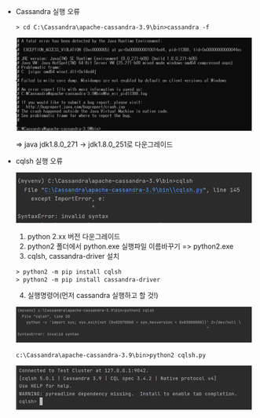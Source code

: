 - Cassandra 실행 오류

  ```
  > cd C:\Cassandra\apache-cassandra-3.9\bin>cassandra -f
  ```

  ![1](1.PNG)

  => java jdk1.8.0_271 -> jdk1.8.0_251로 다운그레이드



- cqlsh 실행 오류

  ![2](2.PNG)

  1. python 2.xx 버전 다운그레이드 
  2. python2 폴더에서 python.exe 실행파일 이름바꾸기 => python2.exe
  3. cqlsh,  cassandra-driver 설치

  ```
  > python2 -m pip install cqlsh
  > python2 -m pip install cassandra-driver
  ```

  4. 실행명령어(먼저 cassandra 실행하고 할 것!)

  ![4](4.PNG)

  ```
  c:\Cassandra\apache-cassandra-3.9\bin>python2 cqlsh.py
  ```

  ![3](3.PNG)



